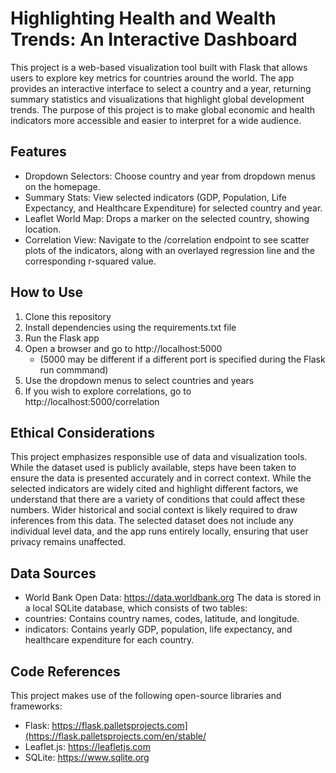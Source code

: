 # Highlighting Health and Wealth Trends: An Interactive Dashboard

This project is a web-based visualization tool built with Flask that allows users to explore key metrics for countries around the world. The app provides an interactive interface to select a country and a year, returning summary statistics and visualizations that highlight global development trends. The purpose of this project is to make global economic and health indicators more accessible and easier to interpret for a wide audience.

## Features
- Dropdown Selectors: Choose country and year from dropdown menus on the homepage.
- Summary Stats: View selected indicators (GDP, Population, Life Expectancy, and Healthcare Expenditure) for selected country and year.
- Leaflet World Map: Drops a marker on the selected country, showing location.
- Correlation View: Navigate to the /correlation endpoint to see scatter plots of the indicators, along with an overlayed regression line and the corresponding r-squared value.

## How to Use
1. Clone this repository
2. Install dependencies using the requirements.txt file
3. Run the Flask app
4. Open a browser and go to http://localhost:5000
   - (5000 may be different if a different port is specified during the Flask run commmand)
5. Use the dropdown menus to select countries and years
6. If you wish to explore correlations, go to http://localhost:5000/correlation

## Ethical Considerations
This project emphasizes responsible use of data and visualization tools. While the dataset used is publicly available, steps have been taken to ensure the data is presented accurately and in correct context. While the selected indicators are widely cited and highlight
different factors, we understand that there are a variety of conditions that could affect these numbers. Wider historical and social context is likely required to draw inferences from this data. The selected dataset does not include any individual level data, and the app
runs entirely locally, ensuring that user privacy remains unaffected.

## Data Sources
- World Bank Open Data: https://data.worldbank.org
The data is stored in a local SQLite database, which consists of two tables:
- countries: Contains country names, codes, latitude, and longitude.
- indicators: Contains yearly GDP, population, life expectancy, and healthcare expenditure for each country.

## Code References
This project makes use of the following open-source libraries and frameworks:
- Flask: https://flask.palletsprojects.com](https://flask.palletsprojects.com/en/stable/
- Leaflet.js: https://leafletjs.com
- SQLite: https://www.sqlite.org

